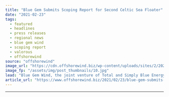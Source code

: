 ```yaml
---
title: "Blue Gem Submits Scoping Report for Second Celtic Sea Floater"
date: "2021-02-23"
tags: 
  - featured
  - headlines
  - press releases
  - regional news
  - blue gem wind
  - scoping report
  - valorous
  - offshorewind
source: "offshorewind"
image_url: "https://cdn.offshorewind.biz/wp-content/uploads/sites/2/2021/02/23105003/Blue-Gem-Submits-Scoping-Report-for-Second-Celtic-Sea-Floater.jpg"
image_fp: "/assets/img/post_thumbnails/10.jpg"
lead: "Blue Gem Wind, the joint venture of Total and Simply Blue Energy, has submitted"
article_url: "https://www.offshorewind.biz/2021/02/23/blue-gem-submits-scoping-report-for-second-celtic-sea-floater/"
---
```


---
